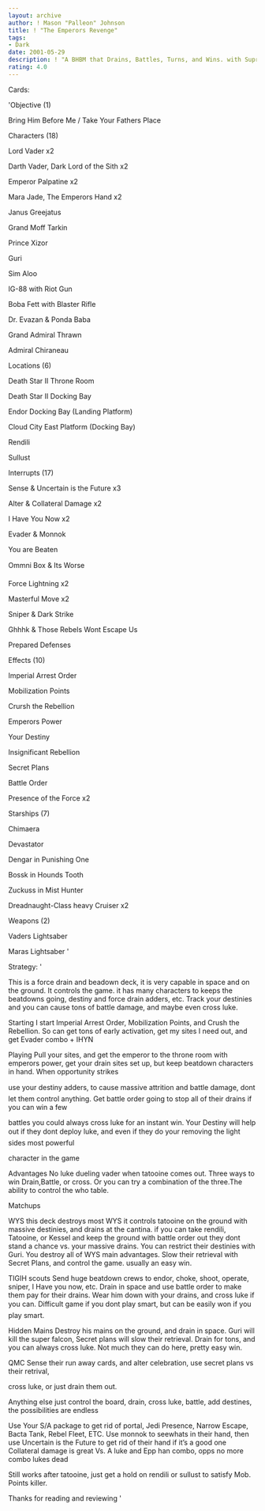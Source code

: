 ```yaml
---
layout: archive
author: ! Mason "Palleon" Johnson
title: ! "The Emperors Revenge"
tags:
- Dark
date: 2001-05-29
description: ! "A BHBM that Drains, Battles, Turns, and Wins. with Suprise S/A package"
rating: 4.0
---
```

Cards: 

'Objective (1) 

Bring Him Before Me / Take Your Fathers Place 


Characters (18) 

Lord Vader x2 

Darth Vader, Dark Lord of the Sith x2 

Emperor Palpatine x2 

Mara Jade, The Emperors Hand x2 

Janus Greejatus 

Grand Moff Tarkin 

Prince Xizor 

Guri 

Sim Aloo 

IG-88 with Riot Gun 

Boba Fett with Blaster Rifle 

Dr. Evazan & Ponda Baba 

Grand Admiral Thrawn 

Admiral Chiraneau 


Locations (6) 

Death Star II Throne Room 

Death Star II Docking Bay 

Endor Docking Bay (Landing Platform) 

Cloud City East Platform (Docking Bay) 

Rendili 

Sullust


Interrupts (17) 

Sense & Uncertain is the Future x3

Alter & Collateral Damage x2

I Have You Now x2 

Evader & Monnok 

You are Beaten 

Ommni Box & Its Worse 

Force Lightning x2 

Masterful Move x2 

Sniper & Dark Strike 

Ghhhk & Those Rebels Wont Escape Us 

Prepared Defenses 


Effects (10) 

Imperial Arrest Order 

Mobilization Points 

Crursh the Rebellion 

Emperors Power 

Your Destiny 

Insignificant Rebellion 

Secret Plans 

Battle Order 

Presence of the Force x2 


Starships (7) 

Chimaera 

Devastator 

Dengar in Punishing One

Bossk in Hounds Tooth 

Zuckuss in Mist Hunter 

Dreadnaught-Class heavy Cruiser x2 


Weapons (2) 

Vaders Lightsaber 

Maras Lightsaber   '

Strategy: '

This is a force drain and beadown deck, it is very capable in space and on the ground. It controls the game. it has many characters to keeps the beatdowns going, destiny and force drain adders, etc. Track your destinies and you can cause tons of battle damage, and maybe even cross luke. 


Starting I start Imperial Arrest Order, Mobilization Points, and Crush the Rebellion. So can get tons of early activation, get my sites I need out, and get Evader combo + IHYN


Playing Pull your sites, and get the emperor to the throne room with emperors power, get your drain sites set up, but keep beatdown characters in hand. When opportunity strikes 

use your destiny adders, to cause massive attrition and battle damage, dont let them control anything. Get battle order going to stop all of their drains if you can win a few 

battles you could always cross luke for an instant win. Your Destiny will help out if they dont deploy luke, and even if they do your removing the light sides most powerful 

character in the game 


Advantages No luke dueling vader when tatooine comes out. Three ways to win Drain,Battle, or cross. Or you can try a combination of the three.The ability to control the who table. 


Matchups 


WYS this deck destroys most WYS it controls tatooine on the ground with massive destinies, and drains at the cantina. if you can take rendili, Tatooine, or Kessel and keep the ground with battle order out they dont stand a chance vs. your massive drains. You can restrict their destinies with Guri. You destroy all of WYS main advantages. Slow their retrieval with Secret Plans, and control the game. usually an easy win. 


TIGIH scouts Send huge beatdown crews to endor, choke, shoot, operate, sniper, I Have you now, etc. Drain in space and use battle order to make them pay for their drains. Wear him down with your drains, and cross luke if you can. Difficult game if you dont play smart, but can be easily won if you play smart. 


Hidden Mains Destroy his mains on the ground, and drain in space. Guri will kill the super falcon, Secret plans will slow their retrieval. Drain for tons, and you can always cross luke. Not much they can do here, pretty easy win. 


QMC Sense their run away cards, and alter celebration, use secret plans vs their retrival,

cross luke, or just drain them out. 


Anything else just control the board, drain, cross luke, battle, add destines, the possibilities are endless 


Use Your S/A package to get rid of portal, Jedi Presence, Narrow Escape, Bacta Tank, Rebel Fleet, ETC. Use monnok to seewhats in their hand, then use Uncertain is the Future to get rid of their hand if it’s a good one Collateral damage is great Vs. A luke and Epp han combo, opps no more combo lukes dead


Still works after tatooine, just get a hold on rendili or sullust to satisfy Mob. Points killer. 


Thanks for reading and reviewing '